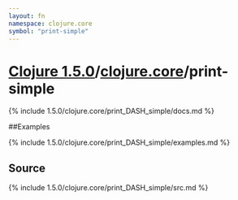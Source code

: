 ```yaml
---
layout: fn
namespace: clojure.core
symbol: "print-simple"
---
```


# [Clojure 1.5.0](../../)/[clojure.core](../)/print-simple

{% include 1.5.0/clojure.core/print_DASH_simple/docs.md %}

##Examples

{% include 1.5.0/clojure.core/print_DASH_simple/examples.md %}
## Source
{% include 1.5.0/clojure.core/print_DASH_simple/src.md %}

